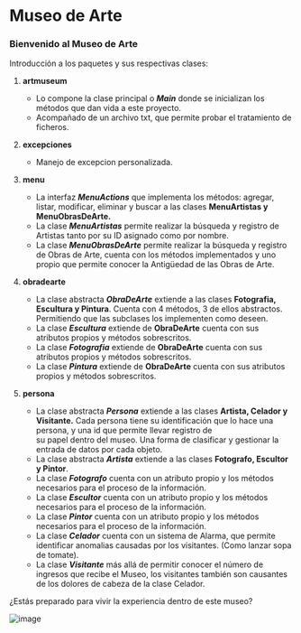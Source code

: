 # Museo de Arte 

### Bienvenido al Museo de Arte

Introducción a los paquetes y sus respectivas clases: 
1. **artmuseum**
   * Lo compone la clase principal o **_Main_** donde se inicializan los métodos que dan vida a este proyecto.
   * Acompañado de un archivo txt, que permite probar el tratamiento de ficheros.
   
2. **excepciones**
   * Manejo de excepcion personalizada.

3. **menu**
    * La interfaz **_MenuActions_** que implementa los métodos: agregar, listar, modificar, eliminar y buscar a las  clases **MenuArtistas y MenuObrasDeArte.**
    * La clase **_MenuArtistas_** permite realizar la búsqueda y registro de Artistas tanto por su ID asignado como por nombre.
    * La clase **_MenuObrasDeArte_** permite realizar la búsqueda y registro de Obras de Arte, cuenta con los métodos implementados y uno propio que permite conocer la Antigüedad de las Obras de Arte.
   
4. **obradearte**
    * La clase abstracta **_ObraDeArte_** extiende a las clases **Fotografia, Escultura y Pintura**. Cuenta con 4 métodos, 3 de ellos abstractos. Permitiendo que las subclases los implementen como  deseen.
    * La clase **_Escultura_** extiende de **ObraDeArte** cuenta con sus atributos propios y métodos sobrescritos.
    * La clase **_Fotografia_** extiende de **ObraDeArte** cuenta con sus atributos propios y métodos sobrescritos.
    * La clase **_Pintura_** extiende de **ObraDeArte** cuenta con sus atributos propios y métodos sobrescritos.
   
5. **persona**
    * La clase abstracta **_Persona_** extiende a las clases **Artista, Celador y Visitante.** Cada persona tiene su identificación que lo hace una persona, y una id que permite llevar registro de  
   su papel dentro del museo. Una forma de clasificar y gestionar la entrada de datos por cada objeto. 
    * La clase abstracta **_Artista_** extiende a las clases **Fotografo, Escultor y Pintor**.
    * La clase **_Fotografo_** cuenta con un atributo propio y los métodos necesarios para el proceso de la información.
    * La clase **_Escultor_** cuenta con un atributo propio y los métodos necesarios para el proceso de la información.
    * La clase **_Pintor_** cuenta con un atributo propio y los métodos necesarios para el proceso de la información.
    * La clase **_Celador_** cuenta con un sistema de Alarma, que permite identificar anomalias causadas por los visitantes. (Como lanzar sopa de tomate).
    * La clase **_Visitante_** más allá de permitir conocer el número de ingresos que recibe el Museo, los visitantes también son causantes de los dolores de cabeza de la clase Celador. 
   

¿Estás preparado para vivir la experiencia dentro de este museo? 

![image](https://github.com/Anamsaa/Art_museum/assets/147981377/8372b339-0cf0-4ab5-8fe1-e10642abaf0f)
